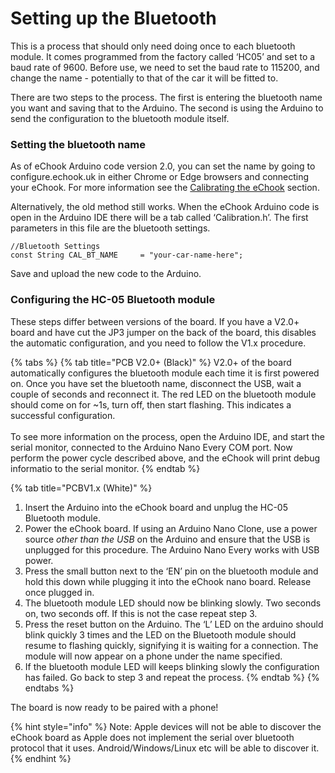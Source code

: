 # Setting up the Bluetooth

This is a process that should only need doing once to each bluetooth module. It comes programmed from the factory called ‘HC05’ and set to a baud rate of 9600. Before use, we need to set the baud rate to 115200, and change the name - potentially to that of the car it will be fitted to.

There are two steps to the process. The first is entering the bluetooth name you want and saving that to the Arduino. The second is using the Arduino to send the configuration to the bluetooth module itself.

### Setting the bluetooth name

As of eChook Arduino code version 2.0, you can set the name by going to configure.echook.uk in either Chrome or Edge browsers and connecting your eChook. For more information see the [Calibrating the eChook](../calibrating-the-echook/) section.

Alternatively, the old method still works. When the eChook Arduino code is open in the Arduino IDE there will be a tab called ‘Calibration.h’. The first parameters in this file are the bluetooth settings.

```
//Bluetooth Settings
const String CAL_BT_NAME     = "your-car-name-here";
```

Save and upload the new code to the Arduino.

### Configuring the HC-05 Bluetooth module

These steps differ between versions of the board. If you have a V2.0+ board and have cut the JP3 jumper on the back of the board, this disables the automatic configuration, and you need to follow the V1.x procedure.

{% tabs %}
{% tab title="PCB V2.0+ (Black)" %}
V2.0+ of the board automatically configures the bluetooth module each time it is first powered on. Once you have set the bluetooth name, disconnect the USB, wait a couple of seconds and reconnect it. The red LED on the bluetooth module should come on for \~1s, turn off, then start flashing. This indicates a successful configuration.\
\
To see more information on the process, open the Arduino IDE, and start the serial monitor, connected to the Arduino Nano Every COM port. Now perform the power cycle described above, and the eChook will print debug informatio to the serial monitor.
{% endtab %}

{% tab title="PCBV1.x (White)" %}


1. Insert the Arduino into the eChook board and unplug the HC-05 Bluetooth module.
2. Power the eChook board. If using an Arduino Nano Clone, use a power source _other than the USB_ on the Arduino and ensure that the USB is unplugged for this procedure. The Arduino Nano Every works with USB power.
3. Press the small button next to the ‘EN’ pin on the bluetooth module and hold this down while plugging it into the eChook nano board. Release once plugged in.
4. The bluetooth module LED should now be blinking slowly. Two seconds on, two seconds off. If this is not the case repeat step 3.
5. Press the reset button on the Arduino. The ‘L’ LED on the arduino should blink quickly 3 times and the LED on the Bluetooth module should resume to flashing quickly, signifying it is waiting for a connection. The module will now appear on a phone under the name specified.
6. If the bluetooth module LED will keeps blinking slowly the configuration has failed. Go back to step 3 and repeat the process.
{% endtab %}
{% endtabs %}

The board is now ready to be paired with a phone!

{% hint style="info" %}
Note: Apple devices will not be able to discover the eChook board as Apple does not implement the serial over bluetooth protocol that it uses. Android/Windows/Linux etc will be able to discover it.
{% endhint %}
